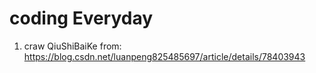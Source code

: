 
# coding Everyday

1. craw QiuShiBaiKe
from: https://blog.csdn.net/luanpeng825485697/article/details/78403943
